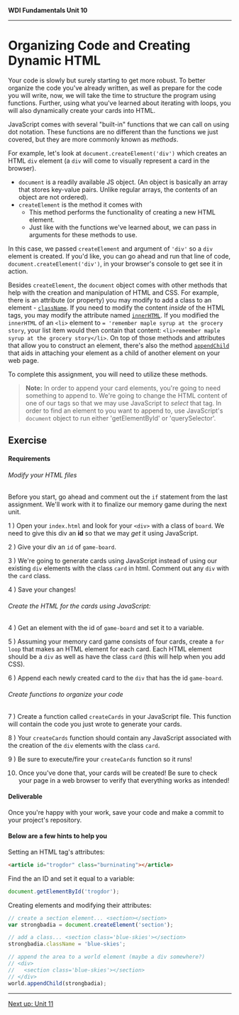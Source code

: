 **WDI Fundamentals Unit 10**

---

# Organizing Code and Creating Dynamic HTML

Your code is slowly but surely starting to get more robust. To better organize the code you've already written, as well as prepare for the code you will write, now, we will take the time to structure the program using functions. Further, using what you've learned about iterating with loops, you will also dynamically create your cards into HTML.

JavaScript comes with several "built-in" functions that we can call on using dot notation. These functions are no different than the functions we just covered, but they are more commonly known as _methods_.

For example, let's look at `document.createElement('div')` which creates an HTML `div` element (a `div` will come to visually represent a card in the browser).

- `document` is a readily available JS object. (An object is basically an array that stores key-value pairs. Unlike regular arrays, the contents of an object are not ordered).  
- `createElement` is the method it comes with
  - This method performs the functionality of creating a new HTML element.
  - Just like with the functions we've learned about, we can pass in arguments for these methods to use.

In this case, we passed `createElement` and argument of `'div'` so a `div` element is created. If you'd like, you can go ahead and run that line of code, `document.createElement('div')`, in your browser's console to get see it in action.

Besides `createElement`, the `document` object comes with other methods that help with the creation and manipulation of HTML and CSS. For example, there is an attribute (or property) you may modify to add a class to an element -  [`className`](https://developer.mozilla.org/en-US/docs/Web/API/Element/className). If you need to modify the content _inside_ of the HTML tags, you may modify the attribute named [`innerHTML`](https://developer.mozilla.org/en-US/docs/Web/API/Element/innerHTML). If you modified the `innerHTML` of an `<li>` element to `= 'remember maple syrup at the grocery story`, your list item would then contain that content: `<li>remember maple syrup at the grocery story</li>`. On top of those methods and attributes that allow you to construct an element, there's also the method [`appendChild`](https://developer.mozilla.org/en-US/docs/Web/API/Node/appendChild) that aids in attaching your element as a child of another element on your web page.

To complete this assignment, you will need to utilize these methods.

>**Note:** In order to append your card elements, you're going to need something to append to. We're going to change the HTML content of one of our tags so that we may use JavaScript to _select_ that tag. In order to find an element to you want to append to, use JavaScript's `document` object to run either 'getElementById' or 'querySelector'.

## Exercise

#### Requirements

###### Modify your HTML files

Before you start, go ahead and comment out the `if` statement from the last assignment. We'll work with it to finalize our memory game during the next unit.

1 ) Open your `index.html` and look for your `<div>` with a class of `board`. We need to give this div an **id** so that we may _get_ it using JavaScript.  

2 ) Give your div an `id` of `game-board`.

3 ) We're going to generate cards using JavaScript instead of using our existing `div` elements with the class `card` in html. Comment out any `div` with the `card` class.

4 ) Save your changes!

###### Create the HTML for the cards using JavaScript:

4 ) Get an element with the id of `game-board` and set it to a variable.

5 ) Assuming your memory card game consists of four cards, create a `for loop` that makes an HTML element for each card. Each HTML element should be a `div` as well as have the class `card` (this will help when you add CSS).

6 ) Append each newly created card to the `div` that has the id `game-board`.

###### Create functions to organize your code

7 ) Create a function called `createCards` in your JavaScript file. This function will contain the code you just wrote to generate your cards. 

8 ) Your `createCards` function should contain any JavaScript associated with the creation of the `div` elements with the class `card`.

9 ) Be sure to execute/fire your `createCards` function so it runs!

10) Once you've done that, your cards will be created! Be sure to check your page in a web browser to verify that everything works as intended!

#### Deliverable

Once you're happy with your work, save your code and make a commit to your project's repository.

#### Below are a few hints to help you

Setting an HTML tag's attributes:

```html
<article id="trogdor" class="burninating"></article>
```

Find the an ID and set it equal to a variable:

```js
document.getElementById('trogdor');
```

Creating elements and modifying their attributes:

```js
// create a section element... <section></section>
var strongbadia = document.createElement('section');

// add a class... <section class='blue-skies'></section>
strongbadia.className = 'blue-skies';

// append the area to a world element (maybe a div somewhere?)
// <div>
//   <section class='blue-skies'></section>
// </div>
world.appendChild(strongbadia);
```


---
[Next up: Unit 11](../11_chapter/intro.md)
